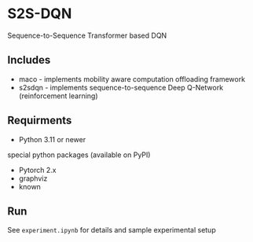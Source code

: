 # S2S-DQN

Sequence-to-Sequence Transformer based DQN

## Includes

* maco - implements mobility aware computation offloading framework
* s2sdqn - implements sequence-to-sequence Deep Q-Network (reinforcement learning)

## Requirments

* Python 3.11 or newer

special python packages (available on PyPI)

* Pytorch 2.x
* graphviz
* known

## Run

See `experiment.ipynb` for details and sample experimental setup
